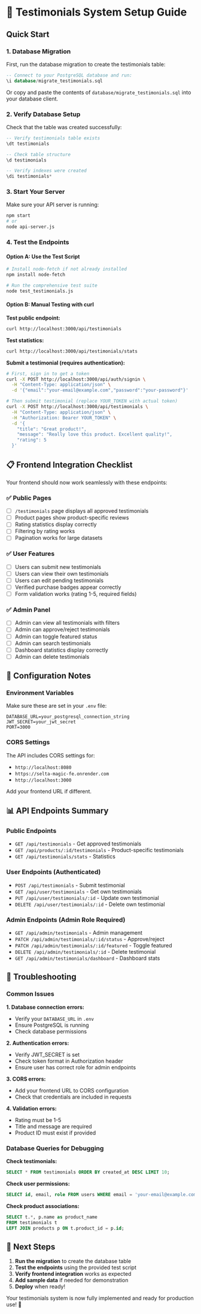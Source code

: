 # 🚀 Testimonials System Setup Guide

## Quick Start

### 1. Database Migration
First, run the database migration to create the testimonials table:

```sql
-- Connect to your PostgreSQL database and run:
\i database/migrate_testimonials.sql
```

Or copy and paste the contents of `database/migrate_testimonials.sql` into your database client.

### 2. Verify Database Setup
Check that the table was created successfully:

```sql
-- Verify testimonials table exists
\dt testimonials

-- Check table structure
\d testimonials

-- Verify indexes were created
\di testimonials*
```

### 3. Start Your Server
Make sure your API server is running:

```bash
npm start
# or
node api-server.js
```

### 4. Test the Endpoints

#### Option A: Use the Test Script
```bash
# Install node-fetch if not already installed
npm install node-fetch

# Run the comprehensive test suite
node test_testimonials.js
```

#### Option B: Manual Testing with curl

**Test public endpoint:**
```bash
curl http://localhost:3000/api/testimonials
```

**Test statistics:**
```bash
curl http://localhost:3000/api/testimonials/stats
```

**Submit a testimonial (requires authentication):**
```bash
# First, sign in to get a token
curl -X POST http://localhost:3000/api/auth/signin \
  -H "Content-Type: application/json" \
  -d '{"email":"your-email@example.com","password":"your-password"}'

# Then submit testimonial (replace YOUR_TOKEN with actual token)
curl -X POST http://localhost:3000/api/testimonials \
  -H "Content-Type: application/json" \
  -H "Authorization: Bearer YOUR_TOKEN" \
  -d '{
    "title": "Great product!",
    "message": "Really love this product. Excellent quality!",
    "rating": 5
  }'
```

## 📋 Frontend Integration Checklist

Your frontend should now work seamlessly with these endpoints:

### ✅ Public Pages
- [ ] `/testimonials` page displays all approved testimonials
- [ ] Product pages show product-specific reviews
- [ ] Rating statistics display correctly
- [ ] Filtering by rating works
- [ ] Pagination works for large datasets

### ✅ User Features
- [ ] Users can submit new testimonials
- [ ] Users can view their own testimonials
- [ ] Users can edit pending testimonials
- [ ] Verified purchase badges appear correctly
- [ ] Form validation works (rating 1-5, required fields)

### ✅ Admin Panel
- [ ] Admin can view all testimonials with filters
- [ ] Admin can approve/reject testimonials
- [ ] Admin can toggle featured status
- [ ] Admin can search testimonials
- [ ] Dashboard statistics display correctly
- [ ] Admin can delete testimonials

## 🔧 Configuration Notes

### Environment Variables
Make sure these are set in your `.env` file:
```env
DATABASE_URL=your_postgresql_connection_string
JWT_SECRET=your_jwt_secret
PORT=3000
```

### CORS Settings
The API includes CORS settings for:
- `http://localhost:8080`
- `https://selta-magic-fe.onrender.com`
- `http://localhost:3000`

Add your frontend URL if different.

## 📊 API Endpoints Summary

### Public Endpoints
- `GET /api/testimonials` - Get approved testimonials
- `GET /api/products/:id/testimonials` - Product-specific testimonials
- `GET /api/testimonials/stats` - Statistics

### User Endpoints (Authenticated)
- `POST /api/testimonials` - Submit testimonial
- `GET /api/user/testimonials` - Get own testimonials
- `PUT /api/user/testimonials/:id` - Update own testimonial
- `DELETE /api/user/testimonials/:id` - Delete own testimonial

### Admin Endpoints (Admin Role Required)
- `GET /api/admin/testimonials` - Admin management
- `PATCH /api/admin/testimonials/:id/status` - Approve/reject
- `PATCH /api/admin/testimonials/:id/featured` - Toggle featured
- `DELETE /api/admin/testimonials/:id` - Delete testimonial
- `GET /api/admin/testimonials/dashboard` - Dashboard stats

## 🐛 Troubleshooting

### Common Issues

**1. Database connection errors:**
- Verify your `DATABASE_URL` in `.env`
- Ensure PostgreSQL is running
- Check database permissions

**2. Authentication errors:**
- Verify JWT_SECRET is set
- Check token format in Authorization header
- Ensure user has correct role for admin endpoints

**3. CORS errors:**
- Add your frontend URL to CORS configuration
- Check that credentials are included in requests

**4. Validation errors:**
- Rating must be 1-5
- Title and message are required
- Product ID must exist if provided

### Database Queries for Debugging

**Check testimonials:**
```sql
SELECT * FROM testimonials ORDER BY created_at DESC LIMIT 10;
```

**Check user permissions:**
```sql
SELECT id, email, role FROM users WHERE email = 'your-email@example.com';
```

**Check product associations:**
```sql
SELECT t.*, p.name as product_name 
FROM testimonials t 
LEFT JOIN products p ON t.product_id = p.id;
```

## 🎯 Next Steps

1. **Run the migration** to create the database table
2. **Test the endpoints** using the provided test script
3. **Verify frontend integration** works as expected
4. **Add sample data** if needed for demonstration
5. **Deploy** when ready!

Your testimonials system is now fully implemented and ready for production use! 🚀

